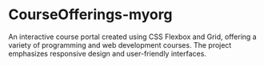 # CourseOfferings-myorg
An interactive course portal created using CSS Flexbox and Grid, offering a variety of programming and web development courses. The project emphasizes responsive design and user-friendly interfaces.
